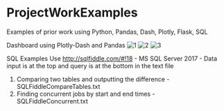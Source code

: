 # ProjectWorkExamples
Examples of prior work using Python, Pandas, Dash, Plotly, Flask, SQL

Dashboard using Plotly-Dash and Pandas
![1](https://user-images.githubusercontent.com/49729977/111678075-1b459800-87dd-11eb-9be1-7ba600e7cbc7.png)
![2](https://user-images.githubusercontent.com/49729977/111678080-1d0f5b80-87dd-11eb-8792-e2a0bda50381.png)
![3](https://user-images.githubusercontent.com/49729977/111678085-1e408880-87dd-11eb-8399-87d2f92fa28a.png)


SQL Examples Use http://sqlfiddle.com/#!18 - MS SQL Server 2017 - Data input is at the top and query is at the bottom in the text file
1. Comparing two tables and outputting the difference - SQLFiddleCompareTables.txt
2. Finding concurrent jobs by start and end times - SQLFiddleConcurrent.txt
